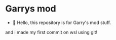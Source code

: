 # Garrys mod
- 👀 Hello, this repository is for Garry's mod stuff.

and i made my first commit on wsl using git!
